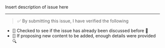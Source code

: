 Insert description of issue here

---

<!-- Thank you for contributing to this repo, it is much appreciated! 😊 -->

<!-- Before raising an issue, make sure to verify the following. -->

> ✅️ By submitting this issue, I have verified the following

* [] Checked to see if the issue has already been discussed before 🤔️
* [] If proposing new content to be added, enough details were provided 🔍️
